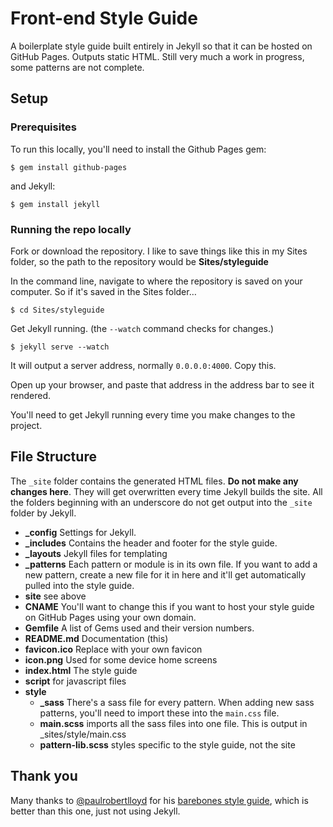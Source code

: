 # Front-end Style Guide

A boilerplate style guide built entirely in Jekyll so that it can be hosted on GitHub Pages. Outputs static HTML. Still very much a work in progress, some patterns are not complete.

## Setup

### Prerequisites

To run this locally, you'll need to install the Github Pages gem:

    $ gem install github-pages

and Jekyll:

    $ gem install jekyll

### Running the repo locally

Fork or download the repository. I like to save things like this in my Sites folder, so the path to the repository would be **Sites/styleguide**

In the command line, navigate to where the repository is saved on your computer. So if it's saved in the Sites folder…
    
    $ cd Sites/styleguide

Get Jekyll running. (the `--watch` command checks for changes.)

    $ jekyll serve --watch

It will output a server address, normally `0.0.0.0:4000`. Copy this.

Open up your browser, and paste that address in the address bar to see it rendered.

You'll need to get Jekyll running every time you make changes to the project.

## File Structure

The `_site` folder contains the generated HTML files. **Do not make any changes here**. They will get overwritten every time Jekyll builds the site. All the folders beginning with an underscore do not get output into the `_site` folder by Jekyll.

* **_config** Settings for Jekyll.
* **_includes** Contains the header and footer for the style guide.
* **_layouts** Jekyll files for templating
* **_patterns** Each pattern or module is in its own file. If you want to add a new pattern, create a new file for it in here and it'll get automatically pulled into the style guide.
* **site** see above
* **CNAME** You'll want to change this if you want to host your style guide on GitHub Pages using your own domain.
* **Gemfile** A list of Gems used and their version numbers.
* **README.md** Documentation (this)
* **favicon.ico** Replace with your own favicon
* **icon.png** Used for some device home screens
* **index.html** The style guide
* **script** for javascript files
* **style**
    * **_sass** There's a sass file for every pattern. When adding new sass patterns, you'll need to import these into the `main.css` file.
    * **main.scss** imports all the sass files into one file. This is output in _sites/style/main.css
    * **pattern-lib.scss** styles specific to the style guide, not the site

## Thank you

Many thanks to [@paulrobertlloyd](http://twitter.com/paulrobertlloyd) for his [barebones style guide](http://barebones.paulrobertlloyd.com/), which is better than this one, just not using Jekyll.
